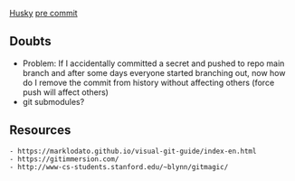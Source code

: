 [Husky](https://typicode.github.io/husky/)
[pre commit](https://pre-commit.com/)

## Doubts
- Problem: If I accidentally committed a secret and pushed to repo main branch and after some days everyone started branching out, now how do I remove the commit from history without affecting others (force push will affect others)
- git submodules?

## Resources
    - https://marklodato.github.io/visual-git-guide/index-en.html
    - https://gitimmersion.com/
    - http://www-cs-students.stanford.edu/~blynn/gitmagic/
